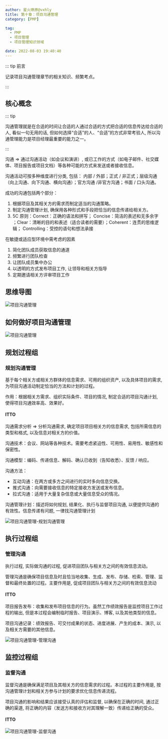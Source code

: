 ```yaml
---
author: 星火燎原@vxhly
title: 第十章：项目沟通管理
category: [PMP]

tag:
  - PMP
  - 项目管理
  - 项目管理知识领域

date: 2022-08-03 19:40:40
---
```


::: tip 前言

记录项目沟通管理章节的相关知识、频繁考点。

:::

<!-- more -->

## 核心概念

::: tip

沟通管理就是在合适的时间让合适的人通过合适的方式把合适的信息传达给合适的人, 看似一句无用的话, 但如何选择“合适”的人、“合适”的方式非常考验人, 所以沟通管理能力是项目经理最重要的能力之一。

:::

沟通 => 通过沟通活动（如会议和演讲）, 或已工作的方式（如电子邮件、社交媒体、项目报告或项目文档）等各种可能的方式来发送或者接收信息。

沟通活动可按多种维度进行分类, 包括： 内部 / 外部；正式 / 非正式；层级沟通（向上沟通、向下沟通、横向沟通）；官方沟通 /非官方沟通；书面
/ 口头沟通。

成功的沟通包括两个部分：

1. 根据项目及其相关方的需求而制定适当的沟通策略。
2. 制定沟通管理计划, 确保用各种形式和手段把恰当的信息传递给相关方。
3. 5C 原则：Correct：正确的语法和拼写； Concise：简洁的表述和无多余字 ；Clear：清晰的目的和表述（适合读者的需要）；Coherent：连贯的思维逻辑；
   Controlling：受控的语句和想法承接

在敏捷或适应型环境中需考虑的因素

1. 简化团队成员获取信息的通道
2. 频繁进行团队检查
3. 让团队成员集中办公
4. 以透明的方式发布项目工作, 让领导和相关方指导
5. 定期邀请相关方评审项目工作

## 思维导图

![项目沟通管理](/assets/project-communication-management.png)

## 如何做好项目沟通管理

![项目沟通管理](/assets/project-communication-management-0.png)

## 规划过程组

### 规划沟通管理

基于每个相关方或相关方群体的信息需求、可用的组织资产, 以及具体项目的需求, 为项目沟通活动制定恰当的方法和计划的过程。

作用：根据相关方需求、组织实际条件、项目的情况, 制定合适的项目沟通计划, 使得项目沟通效率高、效果好。

#### ITTO

沟通需求分析 => 分析沟通需求, 确定项目项目相关方的信息需求, 包括所需信息的类型和格式, 以及信息对相关方的价值。

沟通技术：会议、网站等各种技术。需要考虑紧迫性、可用性、易用性、敏感性和保密性。

沟通模型：编码、传递信息、解码、确认已收到（告知收悉）、反馈 / 响应。

沟通方法：

- 互动沟通：在两方或多方之间进行的实时多向信息交换。
- 推式沟通：向需要接收信息的特定接收方发送或发布信息。
- 拉式沟通：适用于大量复杂信息或大量信息受众的情况。

沟通管理计划：描述将如何规划, 结果化、执行与监督项目沟通, 以便提供沟通的有效性。信息传递有问题, 一律找沟通管理计划

![项目沟通管理-规划沟通管理](/assets/project-communication-management-1.png)

## 执行过程组

### 管理沟通

执行过程, 实际做沟通的过程, 促进项目团队与相关方之间的有效信息流动。

管理沟通是确保项目信息及时且恰当地收集、生成、发布、存储、检索、管理、监督和最终处置的过程。主要作用是, 促成项目团队与相关方之间的有效信息流动

#### ITTO

项目报告发布：收集和发布项目信息的行为。虽然工作绩效报告是监控项目工作过程的输出, 但是本过程会编制临时报告、项目演示、博客,
以及其他类型的信息。

项目沟通记录：绩效报告、可交付成果的状态、进度进展、产生的成本、演示, 以及相关方需要的其他信息。

![项目沟通管理-管理沟通](/assets/project-communication-management-2.png)

## 监控过程组

### 监督沟通

监督沟通是确保满足项目及其相关方的信息需求的过程。本过程的主要作用是, 按沟通管理计划和相关方参与计划的要求优化信息传递流程。

项目沟通的影响和结果应该接受认真的评估和监督, 以确保在正确的时间, 通过正确的渠道, 将正确的内容（发送方和接收方对其理解一致）传递给正确的受众。

#### ITTO

![项目沟通管理-监督沟通](/assets/project-communication-management-3.png)
